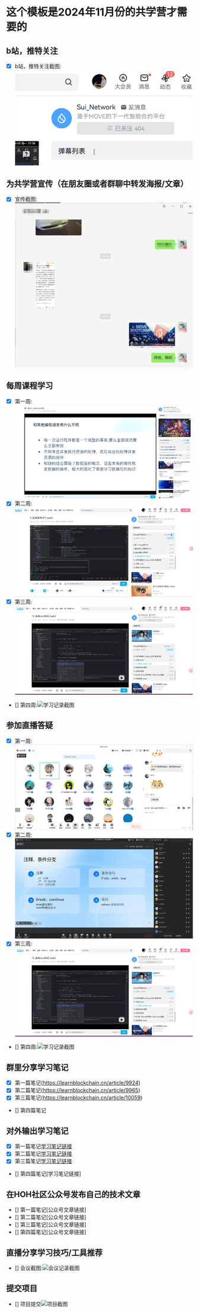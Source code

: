# 这个模板是2024年11月份的共学营才需要的

## b站，推特关注

- [X] b站，推特关注截图: ![关注截图](./images/bilibili.png)

## 为共学营宣传（在朋友圈或者群聊中转发海报/文章）

- [X] 宣传截图:![宣传截图](./images/wechat.png)

## 每周课程学习

- [X] 第一周:![学习记录截图](./images/01learn.png)
- [x] 第二周:![学习记录截图](./images/02learn.png)
- [x] 第三周:![学习记录截图](./images/03learn.png) 
- [] 第四周:![学习记录截图](./images/你的图片地址)

## 参加直播答疑

- [X] 第一周:![学习记录截图](./images/01zhibo.png)
- [x] 第二周:![学习记录截图](./images/02zhibo.png)
- [x] 第三周:![学习记录截图](./images/03learn.png)
- [] 第四周:![学习记录截图](./images/你的图片地址)

## 群里分享学习笔记

- [x] 第一篇笔记(https://learnblockchain.cn/article/9924)
- [x] 第二篇笔记(https://learnblockchain.cn/article/9965)
- [x] 第三篇笔记(https://learnblockchain.cn/article/10059)
- [] 第四篇笔记

## 对外输出学习笔记

- [x] 第一篇笔记[学习笔记链接](https://learnblockchain.cn/article/9924)
- [x] 第二篇笔记[学习笔记链接](https://learnblockchain.cn/article/9865)
- [x] 第三篇笔记[学习笔记链接](https://learnblockchain.cn/article/10059)
- [] 第四篇笔记[学习笔记链接]

## 在HOH社区公众号发布自己的技术文章

- [] 第一篇笔记[公众号文章链接]
- [] 第二篇笔记[公众号文章链接]
- [] 第三篇笔记[公众号文章链接]
- [] 第四篇笔记[公众号文章链接]

## 直播分享学习技巧/工具推荐

- [] 会议截图:![会议记录截图](./images/你的图片地址)

## 提交项目

- [] 项目提交![项目截图](./images/你的图片地址)


